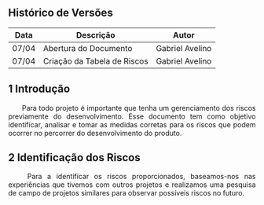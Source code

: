 ## Histórico de Versões

Data|Descrição|Autor
-|-|-
07/04|Abertura do Documento |Gabriel Avelino|
07/04|Criação da Tabela de Riscos |Gabriel Avelino|

## 1 <a name="1">Introdução</a>

<p align="justify"> &emsp;&emsp;Para todo projeto é importante que tenha um gerenciamento dos riscos previamente do desenvolvimento. Esse documento tem como objetivo identificar, analisar e tomar as medidas corretas para os riscos que podem ocorrer no percorrer do desenvolvimento do produto.</p>



## 2 <a name="4">Identificação dos Riscos</a>
<p align="justify"> &emsp;&emsp; Para a identificar os riscos proporcionados, baseamos-nos nas experiências que tivemos com outros projetos e realizamos uma pesquisa de campo de projetos similares para observar possíveis riscos no futuro.</p>





